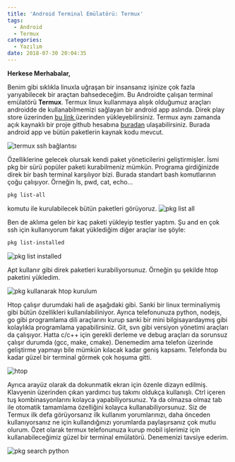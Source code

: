 ```yaml
---
title: 'Android Terminal Emülatörü: Termux'
tags:
  - Android
  - Termux
categories:
  - Yazılım
date: 2018-07-30 20:04:35
---
```


**Herkese Merhabalar,**

Benim gibi sıklıkla linuxla uğraşan bir insansanız işinize çok fazla yarıyabilecek bir araçtan bahsedeceğim. Bu Androidte çalışan terminal emülatörü **Termux**.  Termux linux kullanmaya alışık olduğumuz araçları androidde de kullanabilmemizi sağlayan bir android app aslında. Direk play store üzerinden [bu link ](https://play.google.com/store/apps/details?id=com.termux&hl=en) üzerinden yükleyebilirsiniz. Termux aynı zamanda açık kaynaklı bir proje github hesabına [buradan](https://github.com/termux) ulaşabilirsiniz. Burada android app ve bütün paketlerin kaynak kodu mevcut.

![termux ssh bağlantısı](/images/termux_ssh.jpg)

Özelliklerine gelecek olursak kendi paket yöneticilerini geliştirmişler. İsmi pkg bir sürü popüler paketi kurabilmeniz mümkün. Programa girdiğinizde direk bir bash terminal karşılıyor bizi. Burada standart bash komutlarının çoğu çalışıyor. Örneğin ls, pwd, cat, echo...

```bash
pkg list-all
```
komutu ile kurulabilecek bütün paketleri görüyoruz.
![pkg list all](/images/termux_listall.jpg)

Ben de aklıma gelen bir kaç paketi yükleyip testler yaptım. Şu and en çok ssh için kullanıyorum fakat yüklediğim diğer araçlar ise şöyle:
```bash
pkg list-installed
```
![pkg list installed](/images/termux_listinstalled.jpg)

Apt kullanır gibi direk paketleri kurabiliyorsunuz. Örneğin şu şekilde htop paketini yükledim.

![pkg kullanarak htop kurulum](/images/termux_installhtop.jpg)

Htop çalışır durumdaki hali de aşağıdaki gibi. Sanki bir linux terminaliymiş gibi bütün özellikleri kullanılabiliniyor. Ayrıca telefonunuza python, nodejs, go gibi programlama dili araçlarını kurup sanki bir mini bilgisayardaymış gibi kolaylıkla programlama yapabilirsiniz. Git, svn gibi versiyon yönetimi araçları da çalışıyor. Hatta c/c++ için gerekli derleme ve debug araçları da sorunsuz çalışır durumda (gcc, make, cmake). Denemedim ama telefon üzerinde geliştirme yapmayı bile mümkün kılacak kadar geniş kapsamı. Telefonda bu kadar güzel bir terminal görmek çok hoşuma gitti.

![htop](/images/termux_htop.jpg)

Ayrıca arayüz olarak da dokunmatik ekran için özenle dizayn edilmiş. Klavyenin üzerinden çıkan yardımcı tuş takımı oldukça kullanışlı. Ctrl içeren tuş kombinasyonlarını kolayca yapabiliyorsunuz. Ya da olmazsa olmaz tab ile otomatik tamamlama özelliğini kolayca kullanabiliyorsunuz. Siz de Termux ilk defa görüyorsanız ilk kullanım yorumlarınızı, daha önceden kullanıyorsanız ne için kullandığınızı yorumlarda paylaşırsanız çok mutlu olurum.
Özet olarak termux telefonunuza kurup mobil işlerimiz için kullanabileceğimiz güzel bir terminal emülatörü. Denemenizi tavsiye ederim.

![pkg search python](/images/termux_listpython.jpg)

